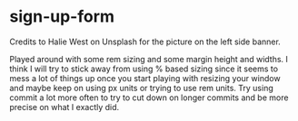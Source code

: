 # sign-up-form
Credits to Halie West on Unsplash for the picture on the left side banner.

Played around with some rem sizing and some margin height and widths.
I think I will try to stick away from using % based sizing since it seems to mess a lot of things up once you start playing
with resizing your window and maybe keep on using px units or trying to use rem units.
Try using commit a lot more often to try to cut down on longer commits and be more precise on what I exactly did.